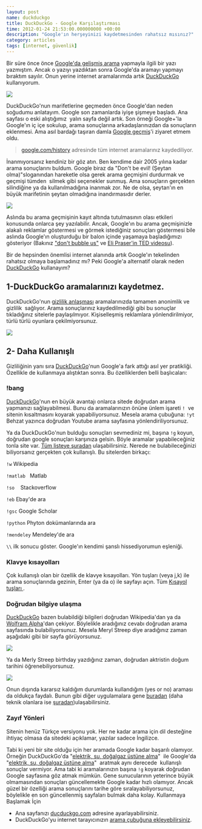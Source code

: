 ```yaml
--- 
layout: post 
name: duckduckgo 
title: DuckDuckGo - Google Karşılaştırması 
time: 2012-01-24 21:53:00.000000000 +00:00
description: "Google'ın herşeyinizi kaydetmesinden rahatsız mısınız?"
category: articles
tags: [internet, güvenlik]
--- 
```


Bir süre önce önce [Google'da gelişmiş arama](http://asuyatuyolar.org/2011/11/googleda-etkin-arama-yapma.html) yapmayla ilgili bir yazı yazmıştım. Ancak o yazıyı yazdıktan sonra Google'da aramayı yapmayı bıraktım sayılır. Onun yerine internet aramalarımda artık [DuckDuckGo](http://duckduckgo.com/) kullanıyorum.

[![]({{site.url}}/images/duckduckgo-logo.png)](http://duckduckgo.com/)

DuckDuckGo'nun marifetlerine geçmeden önce Google'dan neden soğudumu anlatayım. Google son zamanlarda iyişe şişmeye başladı. Ana sayfası o eski alıştığımız  yalın sayfa değil artık. Son örneği Google+'la Google'ın iç içe sokulup, arama sonuçlarına arkadaşlarınızdan da sonuçların eklenmesi. Ama asıl bardağı taşıran damla [Google geçmiş](http://www.google.com/history)'i ziyaret etmem oldu.

> [google.com/history](http://google.com/history) adresinde tüm internet aramalarınız kaydediliyor. 

İnanmıyorsanız kendiniz bir göz atın. Ben kendime dair 2005 yılına kadar arama sonuçlarını buldum. Google biraz da "Don't be evil! (Şeytan olma)"sloganından hareketle olsa gerek arama geçmişini durdurmak ve geçmişi tümden  silmek gibi seçenekler sunmuş. Ama sonuçların gerçekten silindiğine ya da kullanılmadığına inanmak zor. Ne de olsa, şeytan'ın en büyük marifetinin şeytan olmadığına inandırmasıdır derler.

[![]({{site.url}}/images/Google-History.jpg)](http://google.com/history)

Aslında bu arama geçmişinin kayıt altında tutulmasının olası etkileri konusunda onlarca şey yazılabilir. Ancak, Google'ın bu arama geçmişinizle alakalı reklamlar göstermesi ve görmek istediğiniz sonuçları göstermesi bile aslında Google'ın oluşturduğu bir balon içinde yaşamaya başladığımızı gösteriyor (Bakınız ["don't bubble us"](http://dontbubble.us/) ve [Eli Praser'in TED videosu](http://www.thefilterbubble.com/ted-talk)).

Bir de hepsinden önemlisi internet alanında artık Google'ın tekelinden rahatsız olmaya başlamadınız mı?
Peki Google'a alternatif olarak neden [DuckDuckGo](http://duckduckgo.com/) kullanayım?

## 1-DuckDuckGo aramalarınızı kaydetmez.

DuckDuckGo'nun [gizlilik anlaşması](http://duckduckgo.com/privacy.html) aramalarınızda tamamen anonimlik ve gizlilik  sağlıyor. Arama sonuçlarınız kaydedilmediği gibi bu sonuçlar tıkladığınız sitelerle paylaşılmıyor. Kişiselleşmiş reklamlara yönlendirilmiyor, türlü türlü oyunlara çekilmiyorsunuz.

[![]({{site.url}}/images/ddg_billboard2.jpg)](http://duckduckgo.com/)

## 2- Daha Kullanışlı

Gizliliğinin yanı sıra [DuckDuckGo](http://duckduckgo.com/)'nun Google'a fark attığı asıl yer pratikliği. Özellikle de kullanmaya alıştıktan sonra. Bu özelliklerden belli başlıcaları:

### !bang

[DuckDuckGo](http://duckduckgo.com/)'nun en büyük avantajı onlarca sitede doğrudan arama yapmanızı sağlayabilmesi. Bunu da aramalarınızın önüne ünlem işareti `!`  ve sitenin kısaltmasını koyarak yapabiliyorsunuz. Mesela arama çubuğuna: `!yt` Behzat yazınca doğrudan Youtube arama sayfasına yönlendiriliyorsunuz.

Ya da DuckDuckGo'nun bulduğu sonuçları sevmediniz mi, başına `!g` koyun, doğrudan google sonuçları karşınıza gelsin. Böyle aramalar yapabileceğiniz tonla site var. [Tüm listeye şuradan](http://duckduckgo.com/bang.html) ulaşabilirsiniz. Nerede ne bulabileceğinizi biliyorsanız gerçekten çok kullanışlı. Bu sitelerden birkaçı:

`!w` Wikipedia

`!matlab`   Matlab

`!so`    Stackoverflow

 `!eb` Ebay'de ara

 `!gsc` Google Scholar

 `!python` Phyton dokümanlarında ara

 `!mendeley` Mendeley'de ara

 `\\` ilk sonucu göster. Google'ın kendimi şanslı hissediyorumun eşleniği.

### Klavye kısayolları

Çok kullanışlı olan bir özellik de klavye kısayolları. Yön tuşları (veya j,k) ile arama sonuçlarında gezinin, Enter (ya da o) ile sayfayı açın. Tüm [Kısayol tuşları ](http://duckduckgo.com/goodies.html).

### Doğrudan bilgiye ulaşma
[DuckDuckGo](http://duckduckgo.com/) bazen bulabildiği bilgileri doğrudan Wikipedia'dan ya da [Wolfram Alpha](http://www.wolframalpha.com/)'dan çekiyor. Böylelikle aradığınız cevabı doğrudan arama sayfasında bulabiliyorsunuz. Mesela Meryl Streep diye aradığınız zaman aşağıdaki gibi bir sayfa görüyorsunuz.

[![]({{site.url}}/images/meryl_streep.png)]({{site.url}}/images/meryl_streep.png)

Ya da Merly Streep birthday yazdığınız zaman, doğrudan aktristin doğum tarihini öğrenebiliyorsunuz.

[![]({{site.url}}/images/meryl_2.png)]({{site.url}}/images/meryl_2.png)

Onun dışında kararsız kaldığım durumlarda kullandığım (yes or no) araması da oldukça faydalı. Bunun gibi diğer uygulamalara gene [buradan](http://duckduckgo.com/goodies.html) (daha teknik olanlara ise [şuradan](http://duckduckgo.com/tech.html))ulaşabilirsiniz.

### Zayıf Yönleri

Sitenin henüz Türkçe versiyonu yok. Her ne kadar arama için dil desteğine ihtiyaç olmasa da sitedeki açıklamar, yazılar sadece İngilizce.

Tabi ki yeni bir site olduğu için her aramada Google kadar başarılı olamıyor. Örneğin DuckDuckGo'da "[elektrik, su, doğalgaz üstüne alma](http://duckduckgo.com/?q=elektrik,su+ve+do%C4%9Falgaz+%C3%BCst%C3%BCne+alma)"  ile Google'da "[elektrik, su, doğalgaz üstüne alma](http://www.google.co.uk/search?hl=tr&source=hp&q=elektrik%2Csu+ve+do%C4%9Falgaz+%C3%BCst%C3%BCne+alma)"  aratmak aynı derecede  kullanışlı sonuçlar vermiyor. Ama tabi ki aramalarınızın başına `!g` koyarak doğrudan Google sayfasına göz atmak mümkün.
Gene sunucularının yeterince büyük olmamasından sonuçları güncellemekte Google kadar hızlı olamıyor. Ancak güzel bir özelliği arama sonuçlarını tarihe göre sıralayabiliyorsunuz, böylelikle en son güncellenmiş sayfaları bulmak daha kolay.
Kullanmaya Başlamak İçin

-   Ana sayfanızı [ducduckgo.com](http://ducduckgo.com/) adresine ayarlayabilirsiniz.
-   DuckDuckGo'yu internet tarayıcınızın [arama çubuğuna ekleyebilirsiniz](http://duckduckgo.com/spread.html). 


